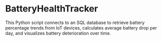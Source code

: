 # BatteryHealthTracker
This Python script connects to an SQL database to retrieve battery percentage trends from IoT devices, calculates average battery drop per day, and visualizes battery deterioration over time.

